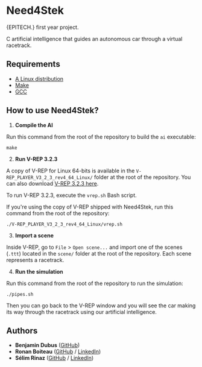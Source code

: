 # Need4Stek

{EPITECH.} first year project.

C artificial intelligence that guides an autonomous car through a virtual racetrack.

## Requirements

 - [A Linux distribution](https://en.wikipedia.org/wiki/Linux_distribution)
 - [Make](https://www.gnu.org/software/make/)
 - [GCC](https://gcc.gnu.org/)

## How to use Need4Stek?

 1. **Compile the AI**

Run this command from the root of the repository to build the `ai` executable:
```
make
```

 2. **Run V-REP 3.2.3**

A copy of V-REP for Linux 64-bits is available in the `V-REP_PLAYER_V3_2_3_rev4_64_Linux/` folder at the root of the repository. You can also download [V-REP 3.2.3 here](http://www.coppeliarobotics.com/previousversions.html).

To run V-REP 3.2.3, execute the `vrep.sh` Bash script.

If you're using the copy of V-REP shipped with Need4Stek, run this command from the root of the repository:
```
./V-REP_PLAYER_V3_2_3_rev4_64_Linux/vrep.sh
```

 3. **Import a scene**

Inside V-REP, go to `File` > `Open scene...` and import one of the scenes (`.ttt`) located in the `scene/` folder at the root of the repository. Each scene represents a racetrack.

 4. **Run the simulation**

Run this command from the root of the repository to run the simulation:
```
./pipes.sh
```

Then you can go back to the V-REP window and you will see the car making its way through the racetrack using our artificial intelligence.

## Authors

* **Benjamin Dubus** ([GitHub](https://github.com/dubus-b))
* **Ronan Boiteau** ([GitHub](https://github.com/ronanboiteau) / [LinkedIn](https://www.linkedin.com/in/ronanboiteau/))
* **Sélim Rinaz** ([GitHub](https://github.com/rinaz-a) / [LinkedIn](https://www.linkedin.com/in/selim-rinaz/))
